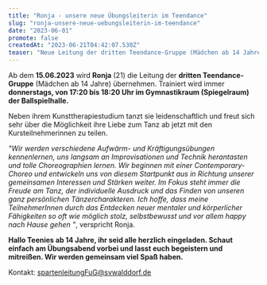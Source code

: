 ```yaml
---
title: "Ronja - unsere neue Übungsleiterin im Teendance"
slug: "ronja-unsere-neue-uebungsleiterin-im-teendance"
date: "2023-06-01"
promote: false
createdAt: "2023-06-21T04:42:07.530Z"
teaser: "Neue Leitung der dritten Teendance-Gruppe (Mädchen ab 14 Jahre)"
---
```

Ab dem **15.06.2023** wird **Ronja** (21) die Leitung der **dritten Teendance-Gruppe** (Mädchen ab 14 Jahre) übernehmen. Trainiert wird immer **donnerstags, von 17:20 bis 18:20 Uhr im Gymnastikraum (Spiegelraum) der Ballspielhalle.**

Neben ihrem Kunsttherapiestudium tanzt sie leidenschaftlich und freut sich sehr über die Möglichkeit ihre Liebe zum Tanz ab jetzt mit den Kursteilnehmerinnen zu teilen.

_"Wir werden verschiedene Aufwärm- und Kräftigungsübungen kennenlernen, uns langsam an Improvisationen und Technik herantasten und tolle Choreographien lernen. Wir beginnen mit einer Contemporary-Choreo und entwickeln uns von diesem Startpunkt aus in Richtung unserer gemeinsamen Interessen und Stärken weiter. Im Fokus steht immer die Freude am Tanz, der individuelle Ausdruck und das Finden von unseren ganz persönlichen Tänzercharakteren. Ich hoffe, dass meine TeilnehmerInnen durch das Entdecken neuer mentaler und körperlicher Fähigkeiten so oft wie möglich stolz, selbstbewusst und vor allem happy nach Hause gehen "_, verspricht Ronja.

**Hallo Teenies ab 14 Jahre, ihr seid alle herzlich eingeladen. Schaut einfach am Übungsabend vorbei und lasst euch begeistern und mitreißen. Wir werden gemeinsam viel Spaß haben.**

Kontakt: [spartenleitungFuG@svwalddorf.de](mailto:spartenleitungFuG@svwalddorf.de)
